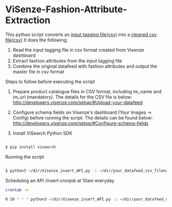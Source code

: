 # ViSenze-Fashion-Attribute-Extraction
This python script converts an <ins><a href="https://www.dropbox.com/s/qm7h8fwujnpq15t/example_input.csv?dl=1" download="example_input.csv">input tagging file(csv)</ins></a> into a <ins><a href="https://www.dropbox.com/s/6s0bbq2618p1flf/fashion_attribute_example_output.csv?dl=1" download="fashion_attribute_example_output.csv">cleaned csv file(csv)</ins></a> It does the following: 
1. Read the input tagging file in csv format created from Visenze dashboard
2. Extract fashion attributes from the input tagging file
3. Combine the original datafeed with fashion attributes and output the master file in csv format 

Steps to follow before executing the script
1. Prepare product catalogue files in CSV format, including im_name and im_url (mandatory). The details for the CSV file is below:
http://developers.visenze.com/setup/#Upload-your-datafeed

2. Configure schema fields on Visenze's dashboard (Your Images -> Config) before running the script. The details can be found below: 
http://developers.visenze.com/setup/#Configure-schema-fields

3. Install ViSearch Python SDK
```bash

$ pip install visearch

```

Running the script
```bash

$ python3 ~/dir/Visenze_insert_API.py -i ~/dir/your_datafeed_csv_filename -u your_Visenze_dashboard_admin_Access_Key -p your_Visenze_dashboard_admin_Secret_Key  

```

Scheduling an API /insert cronjob at 10am everyday 
```bash
crontab -e
```
```bash
0 10 * * * python3 ~/dir/Visenze_insert_API.py -i ~/dir/your_datafeed_csv_filename -u your_Visenze_dashboard_admin_Access_Key -p your_Visenze_dashboard_admin_Secret_Key  
```
